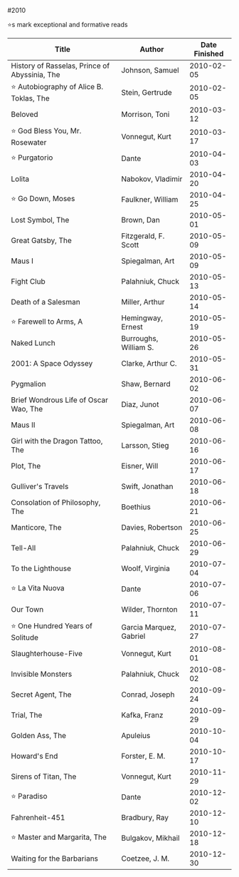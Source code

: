 #2010

⭐️s mark exceptional and formative reads

| Title | Author | Date Finished |
| --- | --- | --- |
| History of Rasselas, Prince of Abyssinia, The | Johnson, Samuel | 2010-02-05 |
| ⭐️ Autobiography of Alice B. Toklas, The | Stein, Gertrude | 2010-02-05 |
| Beloved | Morrison, Toni | 2010-03-12 |
| ⭐️ God Bless You, Mr. Rosewater | Vonnegut, Kurt | 2010-03-17 |
| ⭐️ Purgatorio | Dante | 2010-04-03 |
| Lolita | Nabokov, Vladimir | 2010-04-20 |
| ⭐️ Go Down, Moses | Faulkner, William | 2010-04-25 |
| Lost Symbol, The | Brown, Dan | 2010-05-01 |
| Great Gatsby, The | Fitzgerald, F. Scott | 2010-05-09 |
| Maus I | Spiegalman, Art | 2010-05-09 |
| Fight Club | Palahniuk, Chuck | 2010-05-13 |
| Death of a Salesman | Miller, Arthur | 2010-05-14 |
| ⭐️ Farewell to Arms, A | Hemingway, Ernest | 2010-05-19 |
| Naked Lunch | Burroughs, William S. | 2010-05-26 |
| 2001: A Space Odyssey | Clarke, Arthur C. | 2010-05-31 |
| Pygmalion | Shaw, Bernard | 2010-06-02 |
| Brief Wondrous Life of Oscar Wao, The | Diaz, Junot | 2010-06-07 |
| Maus II | Spiegalman, Art | 2010-06-08 |
| Girl with the Dragon Tattoo, The | Larsson, Stieg | 2010-06-16 |
| Plot, The | Eisner, Will | 2010-06-17 |
| Gulliver's Travels | Swift, Jonathan | 2010-06-18 |
| Consolation of Philosophy, The | Boethius | 2010-06-21 |
| Manticore, The  | Davies, Robertson | 2010-06-25 |
| Tell-All | Palahniuk, Chuck | 2010-06-29 |
| To the Lighthouse | Woolf, Virginia | 2010-07-04 |
| ⭐️ La Vita Nuova | Dante | 2010-07-06 |
| Our Town | Wilder, Thornton | 2010-07-11 |
| ⭐️ One Hundred Years of Solitude | Garcia Marquez, Gabriel | 2010-07-27 |
| Slaughterhouse-Five | Vonnegut, Kurt | 2010-08-01 |
| Invisible Monsters | Palahniuk, Chuck | 2010-08-02 |
| Secret Agent, The | Conrad, Joseph | 2010-09-24 |
| Trial, The | Kafka, Franz | 2010-09-29 |
| Golden Ass, The | Apuleius | 2010-10-04 |
| Howard's End | Forster, E. M. | 2010-10-17 |
| Sirens of Titan, The | Vonnegut, Kurt | 2010-11-29 |
| ⭐️ Paradiso | Dante | 2010-12-02 |
| Fahrenheit-451 | Bradbury, Ray | 2010-12-10 |
| ⭐️ Master and Margarita, The | Bulgakov, Mikhail | 2010-12-18 |
| Waiting for the Barbarians | Coetzee, J. M. | 2010-12-30 |
